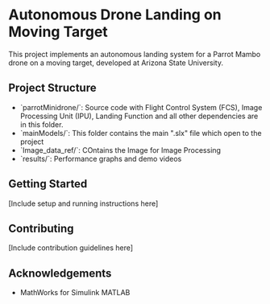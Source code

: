 # Autonomous Drone Landing on Moving Target

This project implements an autonomous landing system for a Parrot Mambo drone on a moving target, developed at Arizona State University.

## Project Structure

- \`parrotMinidrone/\`: Source code with Flight Control System (FCS), Image Processing Unit (IPU), Landing Function and all other dependencies are in this folder.
- \`mainModels/\`: This folder contains the main ".slx" file which open to the project
- \`Image_data_ref/\`: COntains the Image for Image Processing
- \`results/\`: Performance graphs and demo videos

## Getting Started

[Include setup and running instructions here]

## Contributing

[Include contribution guidelines here]


## Acknowledgements

- MathWorks for Simulink MATLAB
